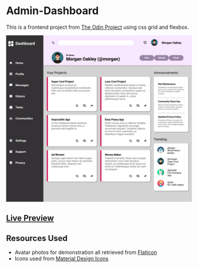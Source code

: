 # Admin-Dashboard
This is a frontend project from [The Odin Project](https://www.theodinproject.com/lessons/node-path-intermediate-html-and-css-admin-dashboard) using css grid and flexbox. 

![Photo](./pictures/rommelmabinijr.github.io_admin-dashboard.png)

## <a href="https://rommelmabinijr.github.io/admin-dashboard/" >Live Preview</a>

## Resources Used
- Avatar photos for demonstration all retrieved from [Flaticon](https://www.flaticon.com/search/2?word=avatars&order_by=4)
- Icons used from [Material Design Icons](https://materialdesignicons.com/)